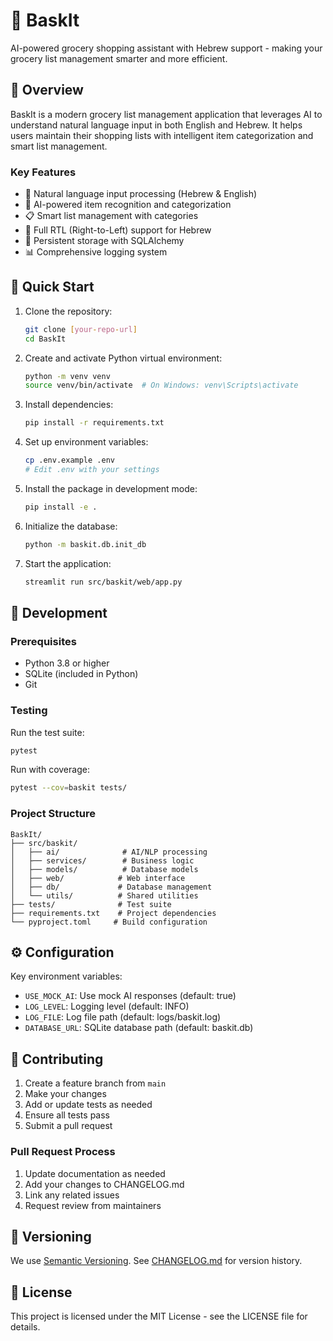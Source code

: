 # 🛒 BaskIt

AI-powered grocery shopping assistant with Hebrew support - making your grocery list management smarter and more efficient.

## 🌟 Overview

BaskIt is a modern grocery list management application that leverages AI to understand natural language input in both English and Hebrew. It helps users maintain their shopping lists with intelligent item categorization and smart list management.

### Key Features

- 📝 Natural language input processing (Hebrew & English)
- 🤖 AI-powered item recognition and categorization
- 📋 Smart list management with categories
- 🔄 Full RTL (Right-to-Left) support for Hebrew
- 💾 Persistent storage with SQLAlchemy
- 📊 Comprehensive logging system

## 🚀 Quick Start

1. Clone the repository:
   ```bash
   git clone [your-repo-url]
   cd BaskIt
   ```

2. Create and activate Python virtual environment:
   ```bash
   python -m venv venv
   source venv/bin/activate  # On Windows: venv\Scripts\activate
   ```

3. Install dependencies:
   ```bash
   pip install -r requirements.txt
   ```

4. Set up environment variables:
   ```bash
   cp .env.example .env
   # Edit .env with your settings
   ```

5. Install the package in development mode:
   ```bash
   pip install -e .
   ```

6. Initialize the database:
   ```bash
   python -m baskit.db.init_db
   ```

7. Start the application:
   ```bash
   streamlit run src/baskit/web/app.py
   ```

## 🧪 Development

### Prerequisites

- Python 3.8 or higher
- SQLite (included in Python)
- Git

### Testing

Run the test suite:
```bash
pytest
```

Run with coverage:
```bash
pytest --cov=baskit tests/
```

### Project Structure

```
BaskIt/
├── src/baskit/
│   ├── ai/              # AI/NLP processing
│   ├── services/        # Business logic
│   ├── models/          # Database models
│   ├── web/            # Web interface
│   ├── db/             # Database management
│   └── utils/          # Shared utilities
├── tests/              # Test suite
├── requirements.txt    # Project dependencies
└── pyproject.toml     # Build configuration
```

## ⚙️ Configuration

Key environment variables:
- `USE_MOCK_AI`: Use mock AI responses (default: true)
- `LOG_LEVEL`: Logging level (default: INFO)
- `LOG_FILE`: Log file path (default: logs/baskit.log)
- `DATABASE_URL`: SQLite database path (default: baskit.db)

## 🤝 Contributing

1. Create a feature branch from `main`
2. Make your changes
3. Add or update tests as needed
4. Ensure all tests pass
5. Submit a pull request

### Pull Request Process

1. Update documentation as needed
2. Add your changes to CHANGELOG.md
3. Link any related issues
4. Request review from maintainers

## 📝 Versioning

We use [Semantic Versioning](https://semver.org/). See [CHANGELOG.md](CHANGELOG.md) for version history.

## 📜 License

This project is licensed under the MIT License - see the LICENSE file for details.